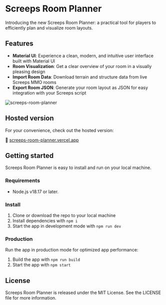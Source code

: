 # Screeps Room Planner

Introducing the new Screeps Room Planner: a practical tool for players to efficiently plan and visualize room layouts.

## Features

- **Material UI**: Experience a clean, modern, and intuitive user interface built with Material UI
- **Room Visualization**: Get a clear overview of your room in a visually pleasing design
- **Import Room Data**: Download terrain and structure data from live Screeps MMO rooms
- **Export Room JSON**: Generate your room layout as JSON for easy integration with your Screeps script

![screeps-room-planner](https://github.com/admon84/screeps-room-planner/assets/10291543/799c51b5-2207-462a-aba9-f40aaae19536)

## Hosted version

For your convenience, check out the hosted version:

:link: [screeps-room-planner.vercel.app](https://screeps-room-planner.vercel.app)

## Getting started

Screeps Room Planner is easy to install and run on your local machine.

### Requirements

* Node.js v18.17 or later.

### Install

1. Clone or download the repo to your local machine
2. Install dependencies with `npm i`
3. Start the app in development mode with `npm run dev`

### Production

Run the app in production mode for optimized app performance:

1. Build the app with `npm run build`
2. Start the app with `npm start`

## License

Screeps Room Planner is released under the MIT License. See the LICENSE file for more information.
